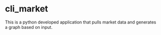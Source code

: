 # cli_market
This is a python developed application that pulls market data and generates a graph based on input.
